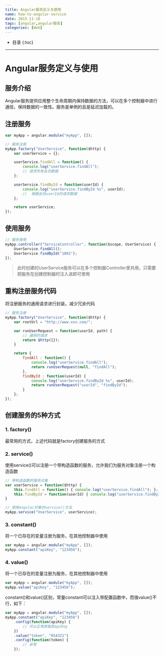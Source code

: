 ```yaml
---
title: Angular服务定义与使用
name: how-to-angular-service
date: 2015-11-10
tags: [angular,angular服务]
categories: [Web]
---
```


* 目录
{:toc}

---

# Angular服务定义与使用

## 服务介绍

Angular服务提供应用整个生命周期内保持数据的方法，可以在多个控制器中进行通信，保持数据的一致性。服务是单例的且是延迟加载的。

## 注册服务

```js
var myApp = angular.module("myApp", []);

// 服务注册
myApp.factory("UserService", function($http) {
    var userService = {};

    userService.findAll = function() {
        console.log("userService.findAll");
        // 请求所有会员数据
    };

    userService.findById = function(userId) {
        console.log("userService.findById %s", userId);
        //  根据会员userId的请求数据
    };

    return userService;
});
```

## 使用服务

```js
// 服务使用
myApp.controller("ServiceController", function($scope, UserService) {
    UserService.findAll();
    UserService.findById("1001");
});
```

> 此时创建的UserService服务可以在多个控制器Controller里共用，只需要把服务在创建控制器时注入进即可使用

## 重构注册服务代码

将注册服务的通用请求进行封装，减少冗余代码

```js
// 服务注册
myApp.factory("UserService", function($http) {
    var rootUrl = "http://www.xxx.com/";

    var runUserRequest = function(userId, path) {
        // 通用的请求
        return $http({});
    }

    return {
        findAll : function() {
            console.log("userService.findAll");
            return runUserRequest(null, "findAll");
        },
        findById : function(userId) {
            console.log("userService.findById %s", userId);
            return runUserRequest("userId", "findById");
        }
    };
});
```

## 创建服务的5种方式

### 1. factory()

最常用的方式，上述代码就是factory创建服务的方式

### 2. service()

使用service()可以注册一个带构造函数的服务，允许我们为服务对象注册一个构造函数

```js
// 带构造函数的服务对象
var userService = function($http) {
    this.findAll = function() { console.log("userService.findAll"); };
    this.findById = function(userId) { console.log("userService.findById %s", userId); };
}

// 使用angular对象的service()方法
myApp.service("UserService", userService);
```

### 3. constant()

将一个已存在的变量注册为服务，在其他控制器中使用

```js
var myApp = angular.module("myApp", []);
myApp.constant("apiKey", "123456");
```

### 4. value()

将一个已存在的变量注册为服务，在其他控制器中使用

```js
var myApp = angular.module("myApp", []);
myApp.value("apiKey", "123456");
```

constant()和value()区别，常量constant可以注入带配置函数中，而值value()不行，如下：

```js
var myApp = angular.module("myApp", []);
myApp.constant("apiKey", "123456")
    .config(function(apiKey) {
        // 可以正常获取到apiKey
    })
    .value("token", "654321")
    .config(function(token) {
        // 异常
    });
```